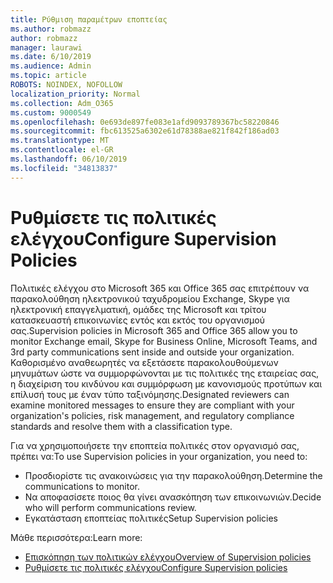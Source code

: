 ```yaml
---
title: Ρύθμιση παραμέτρων εποπτείας
ms.author: robmazz
author: robmazz
manager: laurawi
ms.date: 6/10/2019
ms.audience: Admin
ms.topic: article
ROBOTS: NOINDEX, NOFOLLOW
localization_priority: Normal
ms.collection: Adm_O365
ms.custom: 9000549
ms.openlocfilehash: 0e693de897fe083e1afd9093789367bc58220846
ms.sourcegitcommit: fbc613525a6302e61d78388ae821f842f186ad03
ms.translationtype: MT
ms.contentlocale: el-GR
ms.lasthandoff: 06/10/2019
ms.locfileid: "34813837"
---
```

# <a name="configure-supervision-policies"></a><span data-ttu-id="291fc-102">Ρυθμίσετε τις πολιτικές ελέγχου</span><span class="sxs-lookup"><span data-stu-id="291fc-102">Configure Supervision Policies</span></span>

<span data-ttu-id="291fc-103">Πολιτικές ελέγχου στο Microsoft 365 και Office 365 σας επιτρέπουν να παρακολούθηση ηλεκτρονικού ταχυδρομείου Exchange, Skype για ηλεκτρονική επαγγελματική, ομάδες της Microsoft και τρίτου κατασκευαστή επικοινωνίες εντός και εκτός του οργανισμού σας.</span><span class="sxs-lookup"><span data-stu-id="291fc-103">Supervision policies in Microsoft 365 and Office 365 allow you to monitor Exchange email, Skype for Business Online, Microsoft Teams, and 3rd party communications sent inside and outside your organization.</span></span> <span data-ttu-id="291fc-104">Καθορισμένο αναθεωρητές να εξετάσετε παρακολουθούμενων μηνυμάτων ώστε να συμμορφώνονται με τις πολιτικές της εταιρείας σας, η διαχείριση του κινδύνου και συμμόρφωση με κανονισμούς προτύπων και επίλυσή τους με έναν τύπο ταξινόμησης.</span><span class="sxs-lookup"><span data-stu-id="291fc-104">Designated reviewers can examine monitored messages to ensure they are compliant with your organization's policies, risk management, and regulatory compliance standards and resolve them with a classification type.</span></span>

<span data-ttu-id="291fc-105">Για να χρησιμοποιήσετε την εποπτεία πολιτικές στον οργανισμό σας, πρέπει να:</span><span class="sxs-lookup"><span data-stu-id="291fc-105">To use Supervision policies in your organization, you need to:</span></span>

- <span data-ttu-id="291fc-106">Προσδιορίστε τις ανακοινώσεις για την παρακολούθηση.</span><span class="sxs-lookup"><span data-stu-id="291fc-106">Determine the communications to monitor.</span></span>
- <span data-ttu-id="291fc-107">Να αποφασίσετε ποιος θα γίνει ανασκόπηση των επικοινωνιών.</span><span class="sxs-lookup"><span data-stu-id="291fc-107">Decide who will perform communications review.</span></span>
- <span data-ttu-id="291fc-108">Εγκατάσταση εποπτείας πολιτικές</span><span class="sxs-lookup"><span data-stu-id="291fc-108">Setup Supervision policies</span></span>

<span data-ttu-id="291fc-109">Μάθε περισσότερα:</span><span class="sxs-lookup"><span data-stu-id="291fc-109">Learn more:</span></span>

- [<span data-ttu-id="291fc-110">Επισκόπηση των πολιτικών ελέγχου</span><span class="sxs-lookup"><span data-stu-id="291fc-110">Overview of Supervision policies</span></span>](https://docs.microsoft.com/office365/securitycompliance/supervision-policies)
- [<span data-ttu-id="291fc-111">Ρυθμίσετε τις πολιτικές ελέγχου</span><span class="sxs-lookup"><span data-stu-id="291fc-111">Configure Supervision policies</span></span>](https://docs.microsoft.com/office365/securitycompliance/configure-supervision-policies)
